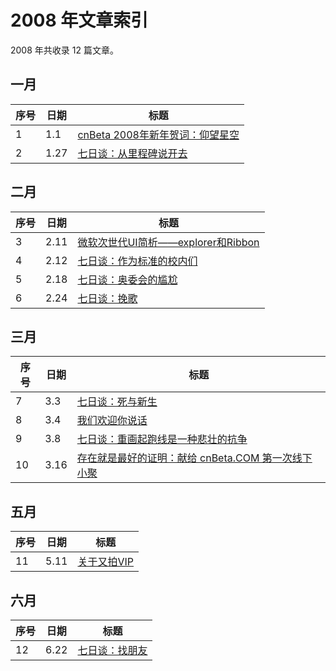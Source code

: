 # 2008 年文章索引

2008 年共收录 12 篇文章。

## 一月

| 序号 | 日期 | 标题                                          |
| ---- | ---- | --------------------------------------------- |
| 1    | 1.1  | [cnBeta 2008年新年贺词：仰望星空](/2008/0101) |
| 2    | 1.27 | [七日谈：从里程碑说开去](/2008/0127)          |

## 二月

| 序号 | 日期 | 标题                                             |
| ---- | ---- | ------------------------------------------------ |
| 3    | 2.11 | [微软次世代UI简析——explorer和Ribbon](/2008/0211) |
| 4    | 2.12 | [七日谈：作为标准的校内们](/2008/0212)           |
| 5    | 2.18 | [七日谈：奥委会的尴尬](/2008/0218)               |
| 6    | 2.24 | [七日谈：挽歌](/2008/0224)                       |

## 三月

| 序号 | 日期 | 标题                                                         |
| ---- | ---- | ------------------------------------------------------------ |
| 7    | 3.3  | [七日谈：死与新生](/2008/0303)                               |
| 8    | 3.4  | [我们欢迎你说话](/2008/0304)                                 |
| 9    | 3.8  | [七日谈：重画起跑线是一种悲壮的抗争](/2008/0308)             |
| 10   | 3.16 | [存在就是最好的证明：献给 cnBeta.COM 第一次线下小聚](/2008/0316) |

## 五月

| 序号 | 日期 | 标题                      |
| ---- | ---- | ------------------------- |
| 11   | 5.11 | [关于又拍VIP](/2008/0511) |

## 六月

| 序号 | 日期 | 标题                         |
| ---- | ---- | ---------------------------- |
| 12   | 6.22 | [七日谈：找朋友](/2008/0622) |